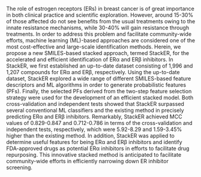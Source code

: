 The role of estrogen receptors (ERs) in breast cancer is of great importance in both clinical practice and scientific exploration. However, around 15-30% of those affected do not see benefits from the usual treatments owing to the innate resistance mechanisms, while 30-40% will gain resistance through treatments. In order to address this problem and facilitate community-wide efforts, machine learning (ML)-based approaches are considered one of the most cost-effective and large-scale identification methods. Herein, we propose a new SMILES-based stacked approach, termed StackER, for the accelerated and efficient identification of ERα and ERβ inhibitors. In StackER, we first established an up-to-date dataset consisting of 1,996 and 1,207 compounds for ERα and ERβ, respectively. Using the up-to-date dataset, StackER explored a wide range of different SMILES-based feature descriptors and ML algorithms in order to generate probabilistic features (PFs). Finally, the selected PFs derived from the two-step feature selection strategy were used for the development of an efficient stacked model. Both cross-validation and independent tests showed that StackER surpassed several conventional ML classifiers and the existing method in precisely predicting ERα and ERβ inhibitors. Remarkably, StackER achieved MCC values of 0.829-0.847 and 0.712-0.786 in terms of the cross-validation and independent tests, respectively, which were 5.92-8.29 and 1.59-3.45% higher than the existing method. In addition, StackER was applied to determine useful features for being ERα and ERβ inhibitors and identify FDA-approved drugs as potential ERα inhibitors in efforts to facilitate drug repurposing. This innovative stacked method is anticipated to facilitate community-wide efforts in efficiently narrowing down ER inhibitor screening.
